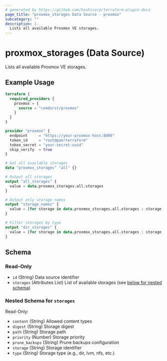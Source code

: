 ```yaml
---
# generated by https://github.com/hashicorp/terraform-plugin-docs
page_title: "proxmox_storages Data Source - proxmox"
subcategory: ""
description: |-
  Lists all available Proxmox VE storages.
---
```


# proxmox_storages (Data Source)

Lists all available Proxmox VE storages.

## Example Usage

```terraform
terraform {
  required_providers {
    proxmox = {
      source = "cemdorst/proxmox"
    }
  }
}

provider "proxmox" {
  endpoint     = "https://your-proxmox-host:8006"
  token_id     = "root@pam!terraform"
  token_secret = "your-secret-uuid"
  skip_verify  = true
}

# Get all available storages
data "proxmox_storages" "all" {}

# Output all storages
output "all_storages" {
  value = data.proxmox_storages.all.storages
}

# Output only storage names
output "storage_names" {
  value = [for storage in data.proxmox_storages.all.storages : storage.storage]
}

# Filter storages by type
output "dir_storages" {
  value = [for storage in data.proxmox_storages.all.storages : storage if storage.type == "dir"]
}
```

<!-- schema generated by tfplugindocs -->
## Schema

### Read-Only

- `id` (String) Data source identifier
- `storages` (Attributes List) List of available storages (see [below for nested schema](#nestedatt--storages))

<a id="nestedatt--storages"></a>
### Nested Schema for `storages`

Read-Only:

- `content` (String) Allowed content types
- `digest` (String) Storage digest
- `path` (String) Storage path
- `priority` (Number) Storage priority
- `prune_backups` (String) Prune backups configuration
- `storage` (String) Storage identifier
- `type` (String) Storage type (e.g., dir, lvm, nfs, etc.)
